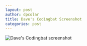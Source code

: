 ```yaml
---
layout: post
author: dpcolar
title: Dave's Codingbat Screenshot
categories: post
---
```


![Dave's Codingbat screenshot](http://www.unc.edu/~pcolar/codingbat_Pcolar_2.png)
